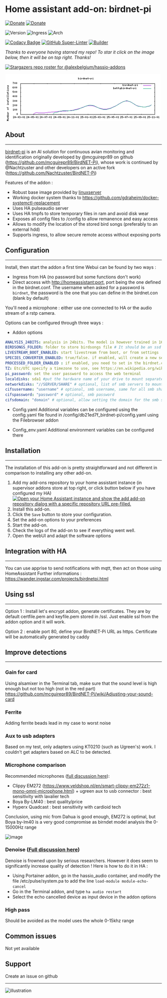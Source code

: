 # Home assistant add-on: birdnet-pi

[![Donate][donation-badge]](https://www.buymeacoffee.com/alexbelgium)
[![Donate][paypal-badge]](https://www.paypal.com/donate/?hosted_button_id=DZFULJZTP3UQA)

![Version](https://img.shields.io/badge/dynamic/json?label=Version&query=%24.version&url=https%3A%2F%2Fraw.githubusercontent.com%2Falexbelgium%2Fhassio-addons%2Fmaster%2Fbirdnet-pi%2Fconfig.json)
![Ingress](https://img.shields.io/badge/dynamic/json?label=Ingress&query=%24.ingress&url=https%3A%2F%2Fraw.githubusercontent.com%2Falexbelgium%2Fhassio-addons%2Fmaster%2Fbirdnet-pi%2Fconfig.json)
![Arch](https://img.shields.io/badge/dynamic/json?color=success&label=Arch&query=%24.arch&url=https%3A%2F%2Fraw.githubusercontent.com%2Falexbelgium%2Fhassio-addons%2Fmaster%2Fbirdnet-pi%2Fconfig.json)

[![Codacy Badge](https://app.codacy.com/project/badge/Grade/9c6cf10bdbba45ecb202d7f579b5be0e)](https://www.codacy.com/gh/alexbelgium/hassio-addons/dashboard?utm_source=github.com&utm_medium=referral&utm_content=alexbelgium/hassio-addons&utm_campaign=Badge_Grade)
[![GitHub Super-Linter](https://img.shields.io/github/actions/workflow/status/alexbelgium/hassio-addons/weekly-supelinter.yaml?label=Lint%20code%20base)](https://github.com/alexbelgium/hassio-addons/actions/workflows/weekly-supelinter.yaml)
[![Builder](https://img.shields.io/github/actions/workflow/status/alexbelgium/hassio-addons/onpush_builder.yaml?label=Builder)](https://github.com/alexbelgium/hassio-addons/actions/workflows/onpush_builder.yaml)

[donation-badge]: https://img.shields.io/badge/Buy%20me%20a%20coffee%20(no%20paypal)-%23d32f2f?logo=buy-me-a-coffee&style=flat&logoColor=white
[paypal-badge]: https://img.shields.io/badge/Buy%20me%20a%20coffee%20with%20Paypal-0070BA?logo=paypal&style=flat&logoColor=white

_Thanks to everyone having starred my repo! To star it click on the image below, then it will be on top right. Thanks!_

[![Stargazers repo roster for @alexbelgium/hassio-addons](https://raw.githubusercontent.com/alexbelgium/hassio-addons/master/.github/stars2.svg)](https://github.com/alexbelgium/hassio-addons/stargazers)

![downloads evolution](https://raw.githubusercontent.com/alexbelgium/hassio-addons/master/birdnet-pi/stats.png)

## About

---

[birdnet-pi](https://github.com/Nachtzuster/BirdNET-Pi) is an AI solution for continuous avian monitoring and identification originally developed by @mcguirepr89 on github (https://github.com/mcguirepr89/BirdNET-Pi), whose work is continued by @Nachtzuster and other developers on an active fork (https://github.com/Nachtzuster/BirdNET-Pi)

Features of the addon :
- Robust base image provided by [linuxserver](https://github.com/linuxserver/docker-baseimage-debian)
- Working docker system thanks to https://github.com/gdraheim/docker-systemctl-replacement
- Uses HA pulseaudio server
- Uses HA tmpfs to store temporary files in ram and avoid disk wear
- Exposes all config files to /config to allow remanence and easy access
- Allows to modify the location of the stored bird songs (preferably to an external hdd)
- Supports ingress, to allow secure remote access without exposing ports

## Configuration

---

Install, then start the addon a first time
Webui can be found by two ways :
- Ingress from HA (no password but some functions don't work)
- Direct access with <http://homeassistant:port>, port being the one defined in the birdnet.conf. The username when asked for a password is `birdnet`, the password is the one that you can define in the birdnet.con (blank by default)

You'll need a microphone : either use one connected to HA or the audio stream of a rstp camera.

Options can be configured through three ways :

- Addon options

```yaml
ANALYSIS_24BITS: analysis in 24bits. The model is however trained in 16bits. Increases resources, and to use only if you have a 24 bits stream
BIRDSONGS_FOLDER: folder to store birdsongs file # It should be an ssd if you want to avoid clogging of analysis
LIVESTREAM_BOOT_ENABLED: start livestream from boot, or from settings
SPECIES_CONVERTER_ENABLED: true/false. if enabled, will create a new setting in the birdnet options where you can specify birds to convert. It will convert on the fly the specie when detected
PROCESSED_FOLDER_ENABLED : if enabled, you need to set in the birdnet.conf (or the setting of birdnet) the number of last wav files that will be saved in the temporary folder "/tmp/Processed" within the tmpfs (so no disk wear) in case you want to retrieve them. This amount can be adapted from the addon options
TZ: Etc/UTC specify a timezone to use, see https://en.wikipedia.org/wiki/List_of_tz_database_time_zones#List
pi_password: set the user password to access the web terminal
localdisks: sda1 #put the hardware name of your drive to mount separated by commas, or its label. ex. sda1, sdb1, MYNAS...
networkdisks: "//SERVER/SHARE" # optional, list of smb servers to mount, separated by commas
cifsusername: "username" # optional, smb username, same for all smb shares
cifspassword: "password" # optional, smb password
cifsdomain: "domain" # optional, allow setting the domain for the smb share
```

- Config.yaml
Additional variables can be configured using the config.yaml file found in /config/db21ed7f_birdnet-pi/config.yaml using the Filebrowser addon

- Config_env.yaml
Additional environment variables can be configured there

## Installation

---

The installation of this add-on is pretty straightforward and not different in comparison to installing any other add-on.

1. Add my add-ons repository to your home assistant instance (in supervisor addons store at top right, or click button below if you have configured my HA)
   [![Open your Home Assistant instance and show the add add-on repository dialog with a specific repository URL pre-filled.](https://my.home-assistant.io/badges/supervisor_add_addon_repository.svg)](https://my.home-assistant.io/redirect/supervisor_add_addon_repository/?repository_url=https%3A%2F%2Fgithub.com%2Falexbelgium%2Fhassio-addons)
1. Install this add-on.
1. Click the `Save` button to store your configuration.
1. Set the add-on options to your preferences
1. Start the add-on.
1. Check the logs of the add-on to see if everything went well.
1. Open the webUI and adapt the software options

## Integration with HA

---

You can use apprise to send notifications with mqtt, then act on those using HomeAssistant
Further informations : https://wander.ingstar.com/projects/birdnetpi.html

## Using ssl

---

Option 1 : Install let's encrypt addon, generate certificates. They are by default certfile.pem and keyfile.pem stored in /ssl. Just enable ssl from the addon option and it will work.

Option 2 : enable port 80, define your BirdNET-Pi URL as https. Certificate will be automatically generated by caddy

## Improve detections

---

### Gain for card

Using alsamixer in the Terminal tab, make sure that the sound level is high enough but not too high (not in the red part)
https://github.com/mcguirepr89/BirdNET-Pi/wiki/Adjusting-your-sound-card

### Ferrite

Adding ferrite beads lead in my case to worst noise

### Aux to usb adapters

Based on my test, only adapters using KT0210 (such as Ugreen's) work. I couldn't get adapters based on ALC to be detected.

### Microphone comparison

Recommended microphones ([full discussion here](https://github.com/mcguirepr89/BirdNET-Pi/discussions/39)):
- Clippy EM272 (https://www.veldshop.nl/en/smart-clippy-em272z1-mono-omni-microphone.html) + ugreen aux to usb connector : best sensitivity with lavalier tech
- Boya By-LM40 : best quality/price
- Hyperx Quadcast : best sensitivity with cardioid tech

Conclusion, using mic from Dahua is good enough, EM272 is optimal, but Boya by-lm40 is a very good compromise as birndet model analysis the 0-15000Hz range

![image](https://github.com/alexbelgium/hassio-addons/assets/44178713/df992b79-7171-4f73-b0c0-55eb4256cd5b)

### Denoise ([Full discussion here](https://github.com/mcguirepr89/BirdNET-Pi/discussions/597))

Denoise is frowned upon by serious researchers. However it does seem to significantly increase quality of detection ! Here is how to do it in HA :
- Using Portainer addon, go in the hassio_audio container, and modify the file /etc/pulse/system.pa to add the line `load-module module-echo-cancel`
- Go in the Terminal addon, and type `ha audio restart`
- Select the echo cancelled device as input device in the addon options

### High pass

Should be avoided as the model uses the whole 0-15khz range

## Common issues

Not yet available

## Support

Create an issue on github

---

![illustration](https://raw.githubusercontent.com/tphakala/birdnet-pi/main/doc/birdnet-pi-dashboard.webp)

